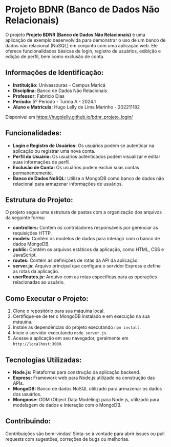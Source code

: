 # Projeto BDNR (Banco de Dados Não Relacionais)

O projeto **Projeto BDNR (Banco de Dados Não Relacionais)** é uma aplicação de exemplo desenvolvida para demonstrar o uso de um banco de dados não relacional (NoSQL) em conjunto com uma aplicação web. Ele oferece funcionalidades básicas de login, registro de usuários, exibição e edição de perfil, bem como exclusão de conta.

## Informações de Identificação:

- **Instituição:** Univassouras - Campus Maricá
- **Disciplina:** Banco de Dados Não Relacionais
- **Professor:** Fabricio Dias
- **Período:** 5º Período - Turma A - 2024.1
- **Aluno e Matrícula:** Hugo Lelly de Lima Marinho - 202211182

Disponivel em https://hugolelly.github.io/bdnr_projeto_login/

## Funcionalidades:

- **Login e Registro de Usuários:** Os usuários podem se autenticar na aplicação ou registrar uma nova conta.
- **Perfil do Usuário:** Os usuários autenticados podem visualizar e editar suas informações de perfil.
- **Exclusão de Conta:** Os usuários podem excluir suas contas permanentemente.
- **Banco de Dados NoSQL:** Utiliza o MongoDB como banco de dados não relacional para armazenar informações de usuários.

## Estrutura do Projeto:

O projeto segue uma estrutura de pastas com a organização dos arquivos da seguinte forma:

- **controllers:** Contém os controladores responsáveis por gerenciar as requisições HTTP.
- **models:** Contém os modelos de dados para interagir com o banco de dados MongoDB.
- **public:** Contém os arquivos estáticos da aplicação, como HTML, CSS e JavaScript.
- **routes:** Contém as definições de rotas da API da aplicação.
- **server.js:** Arquivo principal que configura o servidor Express e define as rotas da aplicação.
- **userRoutes.js:** Arquivo com as rotas específicas para as operações relacionadas ao usuário.

## Como Executar o Projeto:

1. Clone o repositório para sua máquina local.
2. Certifique-se de ter o MongoDB instalado e em execução na sua máquina.
3. Instale as dependências do projeto executando `npm install`.
4. Inicie o servidor executando `node server.js`.
5. Acesse a aplicação em seu navegador, geralmente em `http://localhost:3000`.

## Tecnologias Utilizadas:

- **Node.js:** Plataforma para construção da aplicação backend.
- **Express:** Framework web para Node.js utilizado na construção das APIs.
- **MongoDB:** Banco de dados NoSQL utilizado para armazenar os dados dos usuários.
- **Mongoose:** ODM (Object Data Modeling) para Node.js, utilizado para modelagem de dados e interação com o MongoDB.

## Contribuindo:

Contribuições são bem-vindas! Sinta-se à vontade para abrir issues ou pull requests com sugestões, correções de bugs ou melhorias.
